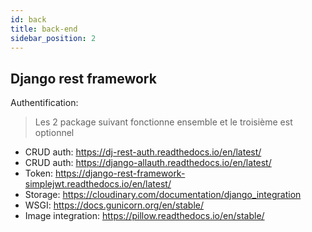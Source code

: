 ```yaml
---
id: back
title: back-end
sidebar_position: 2
---
```


## Django rest framework

Authentification:
> Les 2 package suivant fonctionne ensemble et le troisième est optionnel

- CRUD auth: <https://dj-rest-auth.readthedocs.io/en/latest/>
- CRUD auth: <https://django-allauth.readthedocs.io/en/latest/>
- Token: <https://django-rest-framework-simplejwt.readthedocs.io/en/latest/>
- Storage: <https://cloudinary.com/documentation/django_integration>
- WSGI: <https://docs.gunicorn.org/en/stable/>
- Image integration: <https://pillow.readthedocs.io/en/stable/>